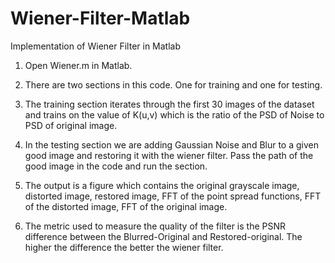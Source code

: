 # Wiener-Filter-Matlab
Implementation of Wiener Filter in Matlab

1. Open Wiener.m in Matlab.

2. There are two sections in this code. One for training and one for testing.

3. The training section iterates through the first 30 images of the dataset and trains on the value of K(u,v) which is the ratio of the PSD of Noise to PSD of original image.

4. In the testing section we are adding Gaussian Noise and Blur to a given good image and restoring it with the wiener filter. Pass the path of the good image in the code and run the section.

5. The output is a figure which contains the original grayscale image, distorted image, restored image, FFT of the point spread functions, FFT of the distorted image, FFT of the original image.

6. The metric used to measure the quality of the filter is the PSNR difference between the Blurred-Original and Restored-original. The higher the difference the better the wiener filter.
